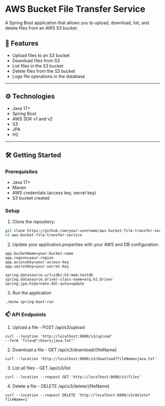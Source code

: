 # AWS Bucket File Transfer Service

A Spring Boot application that allows you to upload, download, list, and delete files from an AWS S3 bucket. 

## 🚀 Features

- Upload files to an S3 bucket
- Download files from S3
- List files in the S3 bucket
- Delete files from the S3 bucket
- Logs file operations in the database

---

## ⚙️ Technologies

- Java 17+
- Spring Boot
- AWS SDK v1 and v2
- S3
- JPA 
- H2

---

## 🛠️ Getting Started

### Prerequisites

- Java 17+
- Maven
- AWS credentials (access key, secret key)
- S3 bucket created

### Setup

1. Clone the repository:

```bash
git clone https://github.com/your-username/aws-bucket-file-transfer-service.git
cd aws-bucket-file-transfer-service

```

2. Update your application.properties with your AWS and DB configuration.
```
app.bucketName=your-bucket-name
app.region=your-region
app.accessKey=your-access-key
app.secretKey=your-secret-key

spring.datasource.url=jdbc:h2:mem:testdb
spring.datasource.driver-class-name=org.h2.Driver
spring.jpa.hibernate.ddl-auto=update
```

3. Run the application
```
./mvnw spring-boot:run
```


### 📫 API Endpoints

1. Upload a file - 
POST /api/s3/upload 
```
curl --location 'http://localhost:8080/s3/upload' 
--form 'file=@"/Users/java.txt"'
```

2. Download a file - 
GET /api/s3/download/{fileName}
```
curl --location 'http://localhost:8080/s3/download?fileName=java.txt'
```

3. List all files - 
GET /api/s3/list
```
curl --location --request GET 'http://localhost:8080/s3/files' 
```

4. Delete a file - 
DELETE /api/s3/delete/{fileName}
```
curl --location --request DELETE 'http://localhost:8080/s3/delete?fileName=1'
```



